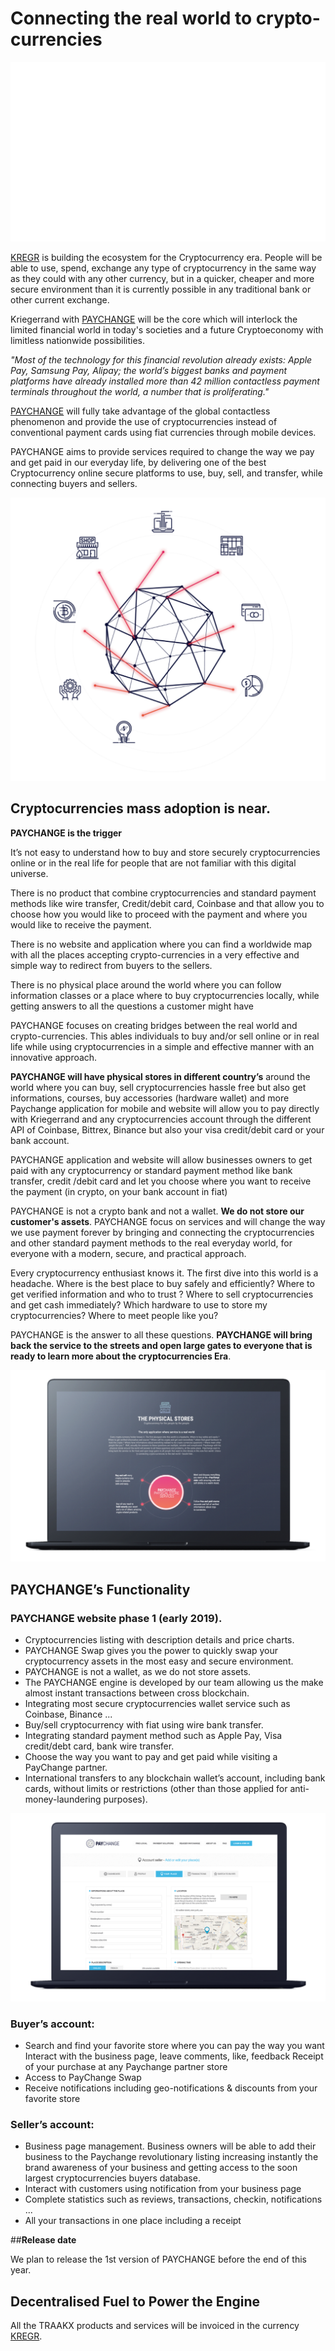 
# **Connecting the real world to crypto-currencies**

![PAYCHANGE LOGO](images/paychange/paychange-logo.gif)

[KREGR](https://bloc.money) is building the ecosystem for the Cryptocurrency era. People will be able to use, spend, exchange any type of cryptocurrency in the same way as they could with any other currency, but in a quicker, cheaper and more secure environment than it is currently possible in any traditional bank or other current exchange.

Kriegerrand with [PAYCHANGE](https://paychange.com) will be the core which will interlock the limited financial world in today's societies and a future Cryptoeconomy with limitless nationwide possibilities.

*"Most of the technology for this financial revolution already exists: Apple Pay, Samsung Pay, Alipay; the world’s biggest banks and payment platforms have already installed more than 42 million contactless payment terminals throughout the world, a number that is proliferating."*

[PAYCHANGE](https://paychange.com) will fully take advantage of the global contactless phenomenon and provide the use of cryptocurrencies instead of conventional payment cards using fiat currencies through mobile devices.

PAYCHANGE aims to provide services required to change the way we pay and get paid in our everyday life, by delivering one of the best Cryptocurrency online secure platforms to use, buy, sell, and transfer, while connecting buyers and sellers.

![PAYCHANGE CONNECT](images/paychange/PAYCHANGE-CONNECT.png)

## **Cryptocurrencies mass adoption is near.**
**PAYCHANGE is the trigger**

It’s not easy to understand how to buy and store securely cryptocurrencies online or in the real life for people that are not familiar with this digital universe.

There is no product that combine cryptocurrencies and standard payment methods like wire transfer, Credit/debit card, Coinbase and that allow you to choose how you would like to proceed with the payment and where you would like to receive the payment.

There is no website and application where you can find a worldwide map with all the places accepting crypto-currencies in a very effective and simple way to redirect from buyers to the sellers.

There is no physical place around the world where you can follow information classes or a place where to buy cryptocurrencies locally, while getting answers to all the questions a customer might have

PAYCHANGE focuses on creating bridges between the real world and crypto-currencies. This ables individuals to buy and/or sell online or in real life while using cryptocurrencies in a simple and effective manner with an innovative approach.

**PAYCHANGE will have physical stores in different country’s** around the world where you can buy, sell cryptocurrencies hassle free but also get informations, courses, buy accessories (hardware wallet) and more Paychange application for mobile and website will allow you to pay directly with Kriegerrand and any cryptocurrencies account through the different API of Coinbase, Bittrex, Binance but also your visa credit/debit card or your bank account.

PAYCHANGE application and website will allow businesses owners to get paid with any cryptocurrency or standard payment method like bank transfer, credit /debit card and let you choose where you want to receive the payment (in crypto, on your bank account in fiat)

PAYCHANGE is not a crypto bank and not a wallet. **We do not store our customer's assets**. PAYCHANGE focus on services and will change the way we use payment forever by bringing and connecting the cryptocurrencies and other standard payment methods to the real everyday world, for everyone with a modern, secure, and practical approach.

Every cryptocurrency enthusiast knows it. The first dive into this world is a headache. Where is the best place to buy safely and efficiently? Where to get verified information and who to trust ? Where to sell cryptocurrencies and get cash immediately? Which hardware to use to store my cryptocurrencies? Where to meet people like you?

PAYCHANGE is the answer to all these questions. **PAYCHANGE will bring back the service to the streets and open large gates to everyone that is ready to learn more about the cryptocurrencies Era**.

![PAYCHANGE SITE](images/paychange/PAYCHANGE-SITE.png)

## **PAYCHANGE’s Functionality**

### PAYCHANGE website phase 1 (early 2019).

- Cryptocurrencies listing with description details and price charts.
- PAYCHANGE Swap gives you the power to quickly swap your cryptocurrency assets in the most easy and secure environment.
- PAYCHANGE is not a wallet, as we do not store assets.
- The PAYCHANGE engine is developed by our team allowing us the make almost instant transactions between cross blockchain.
- Integrating most secure cryptocurrencies wallet service such as Coinbase, Binance ...
- Buy/sell cryptocurrency with fiat using wire bank transfer.
- Integrating standard payment method such as Apple Pay, Visa credit/debt card, bank wire transfer.
- Choose the way you want to pay and get paid while visiting a PayChange partner.
- International transfers to any blockchain wallet’s account, including bank cards, without limits or restrictions (other than those applied for anti-money-laundering purposes).

![PAYCHANGE STORES](images/paychange/PAYCHANGE-STORES.png)

### Buyer’s account:

- Search and find your favorite store where you can pay the way you want Interact with the business page, leave comments, like, feedback Receipt of your purchase at any Paychange partner store
- Access to PayChange Swap
- Receive notifications including geo-notifications & discounts from your favorite store

### Seller’s account:

- Business page management. Business owners will be able to add their business to the Paychange revolutionary listing increasing instantly the brand awareness of your business and getting access to the soon largest cryptocurrencies buyers database.
- Interact with customers using notification from your business page
- Complete statistics such as reviews, transactions, checkin, notifications ...
- All your transactions in one place including a receipt

##**Release date**

We plan to release the 1st version of PAYCHANGE before the end of this year.

## **Decentralised Fuel to Power the Engine**

All the TRAAKX products and services will be invoiced in the currency [KREGR](https://bloc.money).